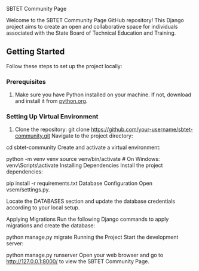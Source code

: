  SBTET Community Page

Welcome to the SBTET Community Page GitHub repository! This Django project aims to create an open and collaborative space for individuals associated with the State Board of Technical Education and Training.

## Getting Started

Follow these steps to set up the project locally:

### Prerequisites

1. Make sure you have Python installed on your machine. If not, download and install it from [python.org](https://www.python.org/).

### Setting Up Virtual Environment

1. Clone the repository:
   git clone https://github.com/your-username/sbtet-community.git
Navigate to the project directory:

cd sbtet-community
Create and activate a virtual environment:


python -m venv venv
source venv/bin/activate  # On Windows: venv\Scripts\activate
Installing Dependencies
Install the project dependencies:

pip install -r requirements.txt
Database Configuration
Open vsem/settings.py.

Locate the DATABASES section and update the database credentials according to your local setup.

Applying Migrations
Run the following Django commands to apply migrations and create the database:


python manage.py migrate
Running the Project
Start the development server:


python manage.py runserver
Open your web browser and go to http://127.0.0.1:8000/ to view the SBTET Community Page.
